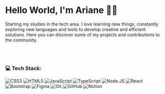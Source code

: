 <h1>Hello World, I'm Ariane 👋🏻</h1>

Starting my studies in the tech area. I love learning new things, constantly exploring new languages ​​and tools to develop creative and efficient solutions. Here you can discover some of my projects and contributions to the community.

<br>


<br>

### 💻 Tech Stack:
![CSS3](https://img.shields.io/badge/css3-%23000000.svg?style=for-the-badge&logo=css3&logoColor=white) ![HTML5](https://img.shields.io/badge/html5-%23000000.svg?style=for-the-badge&logo=html5&logoColor=white) ![JavaScript](https://img.shields.io/badge/javascript-%23000000.svg?style=for-the-badge&logo=javascript&logoColor=white) ![TypeScript](https://img.shields.io/badge/typescript-%23000000.svg?style=for-the-badge&logo=typescript&logoColor=white) ![Node.JS](https://img.shields.io/badge/node.js-%23000000.svg?style=for-the-badge&logo=node.js&logoColor=white) ![React](https://img.shields.io/badge/react-%23000000.svg?style=for-the-badge&logo=react&logoColor=white)
![Bootstrap](https://img.shields.io/badge/bootstrap-%23000000.svg?style=for-the-badge&logo=bootstrap&logoColor=white) ![Figma](https://img.shields.io/badge/figma-%23000000.svg?style=for-the-badge&logo=figma&logoColor=white) ![Git](https://img.shields.io/badge/git-%23000000.svg?style=for-the-badge&logo=git&logoColor=white) ![GitHub](https://img.shields.io/badge/github-%23000000.svg?style=for-the-badge&logo=github&logoColor=white) ![Notion](https://img.shields.io/badge/Notion-%23000000.svg?style=for-the-badge&logo=notion&logoColor=white)

<br>
